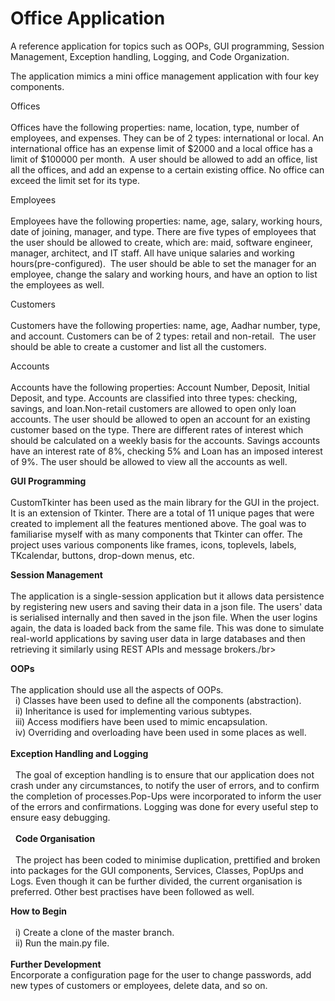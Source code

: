 # Office Application
A reference application for topics such as OOPs, GUI programming, Session Management, Exception handling, Logging, and Code Organization.

The application mimics a mini office management application with four key components.

Offices</br>
</br>
Offices have the following properties: name, location, type, number of employees, and expenses. They can be of 2 types: international or local. An international office has an expense limit of $2000 and a local office has a limit of $100000 per month. 
A user should be allowed to add an office, list all the offices, and add an expense to a certain existing office. No office can exceed the limit set for its type.

Employees</br>
</br>
Employees have the following properties: name, age, salary, working hours, date of joining, manager, and type. There are five types of employees that the user should be allowed to create, which are: maid, software engineer, manager, architect, and IT staff. All have unique salaries and working hours(pre-configured). 
The user should be able to set the manager for an employee, change the salary and working hours, and have an option to list the employees as well.

Customers</br>
</br>
Customers have the following properties: name, age, Aadhar number, type, and account. Customers can be of 2 types: retail and non-retail. 
The user should be able to create a customer and list all the customers.

Accounts</br> 
</br>
Accounts have the following properties: Account Number, Deposit, Initial Deposit, and type. Accounts are classified into three types: checking, savings, and loan.Non-retail customers are allowed to open only loan accounts. The user should be allowed to open an account for an existing customer based on the type. There are different rates of interest which should be calculated on a weekly basis for the accounts. Savings accounts have an interest rate of 8%, checking 5% and Loan has an imposed interest of 9%. The user should be allowed to view all the accounts as well.


**GUI Programming**</br>
</br>
CustomTkinter has been used as the main library for the GUI in the project. It is an extension of Tkinter. There are a total of 11 unique pages that were created to implement all the features mentioned above. The goal was to familiarise myself with as many components that Tkinter can offer. The project uses various components like frames, icons, toplevels, labels, TKcalendar, buttons, drop-down menus, etc.

**Session Management**</br>
</br>
The application is a single-session application but it allows data persistence by registering new users and saving their data in a json file. The users' data is serialised internally and then saved in the json file. When the user logins again, the data is loaded back from the same file. This was done to simulate real-world applications by saving user data in large databases and then retrieving it similarly using REST APIs and message brokers./br>

**OOPs**</br>
</br>
The application should use all the aspects of OOPs. </br> 
i) Classes have been used to define all the components (abstraction). </br> 
ii) Inheritance is used for implementing various subtypes. </br> 
iii) Access modifiers have been used to mimic encapsulation. </br> 
iv) Overriding and overloading have been used in some places as well. </br>
</br>
**Exception Handling and Logging** </br>
</br> 
The goal of exception handling is to ensure that our application does not crash under any circumstances, to notify the user of errors, and to confirm the completion of processes.Pop-Ups were incorporated to inform the user of the errors and confirmations. Logging was done for every useful step to ensure easy debugging. </br> 
</br> 
**Code Organisation**</br>
</br> 
The project has been coded to minimise duplication, prettified and broken into packages for the GUI components, Services, Classes, PopUps and Logs. Even though it can be further divided, the current organisation is preferred. Other best practises have been followed as well.

**How to Begin**</br>
</br> 
i) Create a clone of the master branch. </br> 
ii) Run the main.py file. </br>
</br>
**Further Development**
</br>
Encorporate a configuration page for the user to change passwords, add new types of customers or employees, delete data, and so on. 
</br>
